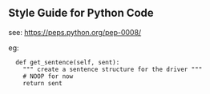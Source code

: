 ## Style Guide for Python Code
see: https://peps.python.org/pep-0008/

eg:
```
  def get_sentence(self, sent):
    """ create a sentence structure for the driver """
    # NOOP for now
    return sent
```